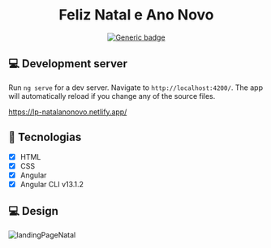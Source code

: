 
<div align="center">
  
# Feliz Natal e Ano Novo 
  
[![Generic badge](https://img.shields.io/badge/Made%20by-Lucas%20Pascoal-purple.svg)](https://shields.io/)  

</div>

## :computer: Development server

Run `ng serve` for a dev server. Navigate to `http://localhost:4200/`. The app will automatically reload if you change any of the source files.

https://lp-natalanonovo.netlify.app/

## :rocket: Tecnologias
- [x] HTML
- [x] CSS
- [x] Angular
- [x] Angular CLI v13.1.2

## :computer: Design
![landingPageNatal](https://user-images.githubusercontent.com/66574231/147569023-b9bb695a-f04d-4e74-82ab-e23ba1173868.png)



